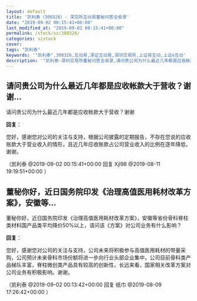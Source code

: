 ```yaml
---
layout: default
title: '凯利泰（300326）- 深交所互动易董秘问答全收录'
date: "2019-09-02 00:15:41+00:00"
last_modified_at: "2019-09-02 00:15:41+00:00"
permalink: /stock/sz/300326/
categories: szstock
cover: 
tags: "凯利泰"
keywords: '"凯利泰",300326,互动易,深证互动易,深圳交易所,上证易互动,上证e互动'
description: '"凯利泰-深圳交易所董秘问答全收录,请问贵公司为什么最近几年都是应收帐款大于营收？谢谢"'
---
```


## 请问贵公司为什么最近几年都是应收帐款大于营收？谢谢...

请问贵公司为什么最近几年都是应收帐款大于营收？谢谢

**回复**：

您好，感谢您对公司的关注与支持，根据公司披露的定期报告，不存在您说的应收账款大于营业收入的情形，且近几年应收账款占公司营业收入的比例在逐年降低，谢谢。 

（凯利泰  @2019-09-02 00:15:41+00:00 回复 Xjl98  @2019-08-11 19:19:51+00:00 ）

## 董秘你好，近日国务院印发《治理高值医用耗材改革方案》，安徽等...

董秘你好，近日国务院印发《治理高值医用耗材改革方案》，安徽等省份骨科脊柱类材料国产品类平均降价50%以上，请问该《方案》对公司业务有什么影响？

**回复**：

您好，感谢您对公司的关注与支持，公司未来将积极参与高值医用耗材的带量采购，公司预计未来骨科市场份额将进一步向行业头部企业集中，公司目前骨科类产品梯队丰富，脊柱微创类产品具有较高的创新性，长远来看，国家相关改革方案对公司业务有积极影响。谢谢。 

（凯利泰  @2019-09-02 00:13:42+00:00 回复 纸巾  @2019-08-09 17:26:42+00:00 ）


